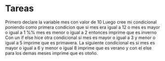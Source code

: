 # Tareas
Primero declare la variable mes con valor de 10
Luego cree mi condicional poniendo como primera condicion que si mes era igual a 12 o mes es mayor o igual a 1 %% mes es menor o igual a 2 
entonces imprime que es inverno
Con un if else hice otra condicional si mes es mayor o igual a 3 y menor o igual a 5 imprime que es primavera.
La siguiente condicional es si mes es mayor o igual a 6 y menor o igual 8 imprime que es verano
y con el else para los demas meses imprime que es otoño.
